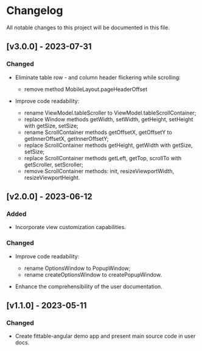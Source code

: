 # Changelog

All notable changes to this project will be documented in this file.

## [v3.0.0] - 2023-07-31

### Changed

- Eliminate table row - and column header flickering while scrolling:

  - remove method MobileLayout.pageHeaderOffset

- Improve code readability:

  - rename ViewModel.tableScroller to ViewModel.tableScrollContainer;
  - replace Window methods getWidth, setWidth, getHeight, setHeight with getSize, setSize;
  - rename ScrollContainer methods getOffsetX, getOffsetY to getInnerOffsetX, getInnerOffsetY;
  - replace ScrollContainer methods getHeight, getWidth with getSize, setSize;
  - replace ScrollContainer methods getLeft, getTop, scrollTo with getScroller, setScroller;
  - remove ScrollContainer methods: init, resizeViewportWidth, resizeViewportHeight.

## [v2.0.0] - 2023-06-12

### Added

- Incorporate view customization capabilities.

### Changed

- Improve code readability:

  - rename OptionsWindow to PopupWindow;
  - rename createOptionsWindow to createPopupWindow.

- Enhance the comprehensibility of the user documentation.

## [v1.1.0] - 2023-05-11

### Changed

- Create fittable-angular demo app and present main source code in user docs.
